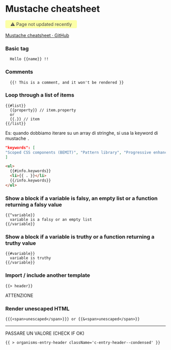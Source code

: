 # Mustache cheatsheet

<span style="display: inline-block; background: #FCFFA6; padding: 4px 16px; border-radius: 4px; color: #484848"> ⚠️ Page not updated recently</span>

[Mustache cheatsheet · GitHub](https://gist.github.com/Dammmien/5f0bff8643cb931da7e9495f782aad0a)

### Basic tag

```
  Hello {{name}} !!
```

### Comments

```
  {{! This is a comment, and it won't be rendered }}

```

### Loop through a list of items

```
{{#list}}
  {{property}} // item.property
  or
  {{.}} // item
{{/list}}
```

Es: quando dobbiamo iterare su un array di stringhe, si usa la keyword di mustache `.`

```json
"keywords": [
"Scoped CSS components (BEMIT)", "Pattern library", "Progressive enhancement", "Refactoring", "VueJS", "Docker"
]
```

```html
<ul>
  {{#info.keywords}}
  <li>{{ . }}</li>
  {{/info.keywords}}
</ul>
```

### Show a block if a variable is falsy, an empty list or a function returning a falsy value

```
{{^variable}}
  variable is a falsy or an empty list
{{/variable}}
```

### Show a block if a variable is truthy or a function returning a truthy value

```
{{#variable}}
  variable is truthy
{{/variable}}

```

### Import / include another template

```
{{> header}}

```

ATTENZIONE

### Render unescaped HTML

```
{{{<span>unescaped</span>}}} or {{&<span>unescaped</span>}}
```

---

PASSARE UN VALORE (CHECK IF OK)

```html
{{ > organisms-entry-header className='c-entry-header--condensed' }}
```
